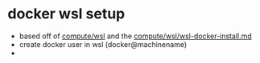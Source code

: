 # docker wsl setup

- based off of [compute/wsl](../wsl) and the [compute/wsl/wsl-docker-install.md](../wsl/wsl-docker-install)
- create docker user in wsl (docker@machinename)
- 

